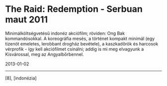 # The Raid: Redemption - Serbuan maut 2011

Minimálköltségvetésű indonéz akciófilm; röviden: Ong Bak kommandósokkal. A koreográfia mesés, a történet kompakt minimál (egy tizenöt emeletes, lerobbant drogház bevétele), a kaszkadőrök és harcosok vérprofik - így kell akciófilmet csinálni; addig is mi meg elvagyunk a Kisvárossal, meg az Angyalbőrbennel.

2013-01-02 

----

[8], [indonézia]